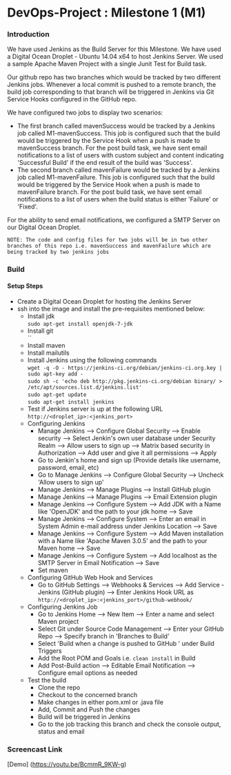 # DevOps-Project : Milestone 1 (M1)
### Introduction ###

We have used Jenkins as the Build Server for this Milestone. We have used a Digital Ocean Droplet - Ubuntu 14.04 x64 to host Jenkins Server. We used a sample Apache Maven Project with a single Junit Test for Build task.

Our github repo has two branches which would be tracked by two different Jenkins jobs. Whenever a local commit is pushed to a remote branch, the build job corresponding to that branch will be triggered in Jenkins via Git Service Hooks configured in the GitHub repo.

We have configured two jobs to display two scenarios:<br/>
* The first branch called mavenSuccess would be tracked by a Jenkins job called M1-mavenSuccess. This job is
configured such that the build would be triggered by the Service Hook when a push is made to mavenSuccess branch. For the post build task, we have sent email notifications to a list of users with custom subject and content indicating 'Successful Build' if the end result of the build was 'Success'. <br/>
* The second branch called mavenFailure would be tracked by a Jenkins job called M1-mavenFailure. This job is configured such that the build would be triggered by the Service Hook when a push is made to mavenFailure branch. For the post build task, we have sent email notifications to a list of users when the build status is either 'Failure' or 'Fixed'.<br/>

For the ability to send email notifications, we configured a SMTP Server on our Digital Ocean Droplet.

`NOTE: The code and config files for two jobs will be in two other branches of this repo i.e. mavenSuccess and mavenFailure which are being tracked by two jenkins jobs`

### Build ###
#### Setup Steps ####
* Create a Digital Ocean Droplet for hosting the Jenkins Server
* ssh into the image and install the pre-requisites mentioned below:
  * Install jdk <br/> `sudo apt-get install openjdk-7-jdk`
  * Install git <br/> ``
  * Install maven <br/>
  * Install mailutils <br/>
  * Install Jenkins using the following commands<br/>`wget -q -O - https://jenkins-ci.org/debian/jenkins-ci.org.key | sudo apt-key add - `<br/>
`sudo sh -c 'echo deb http://pkg.jenkins-ci.org/debian binary/ > /etc/apt/sources.list.d/jenkins.list'`<br/>
`sudo apt-get update `<br/>
`sudo apt-get install jenkins`
  * Test if Jenkins server is up at the following URL<br/> `http://<droplet_ip>:<jenkins_port>`
  * Configuring Jenkins
    * Manage Jenkins --> Configure Global Security --> Enable security --> Select Jenkin's own user database under Security Realm --> Allow users to sign up --> Matrix based security in Authorization --> Add user and give it all permissions --> Apply
    * Go to Jenkin's home and sign up (Provide details like username, password, email, etc)
    * Go to Manage Jenkins --> Configure Global Security --> Uncheck 'Allow users to sign up' 
    * Manage Jenkins --> Manage Plugins --> Install GitHub plugin
    * Manage Jenkins --> Manage Plugins --> Email Extension plugin
    * Manage Jenkins --> Configure System --> Add JDK with a Name like 'OpenJDK' and the path to your jdk home --> Save
    * Manage Jenkins --> Configure System --> Enter an email in System Admin e-mail address under Jenkins Location --> Save
    * Manage Jenkins --> Configure System --> Add Maven installation with a Name like 'Apache Maven 3.0.5' and the path to your Maven home --> Save
    * Manage Jenkins --> Configure System --> Add localhost as the SMTP Server in Email Notification --> Save
    * Set maven
  * Configuring GitHub Web Hook and Services
    * Go to GitHub Settings --> Webhooks & Services --> Add Service - Jenkins (GitHub plugin) --> Enter Jenkins Hook URL as <br/>
`http://<droplet_ip>:<jenkins_port>/github-webhook/`
  * Configuring Jenkins Job
    * Go to Jenkins Home --> New Item --> Enter a name and select Maven project 
    * Select Git under Source Code Management --> Enter your GitHub Repo --> Specify branch in 'Branches to Build'
    * Select 'Build when a change is pushed to GitHub ' under Build Triggers
    * Add the Root POM and Goals i.e. `clean install` in Build
    * Add Post-Build action --> Editable Email Notification --> Configure email options as needed
  * Test the build
    * Clone the repo
    * Checkout to the concerned branch
    * Make changes in either pom.xml or .java file 
    * Add, Commit and Push the changes
    * Build will be triggered in Jenkins
    * Go to the job tracking this branch and check the console output, status and email

### Screencast Link ###

[Demo] (https://youtu.be/BcmmR_9KW-g)

